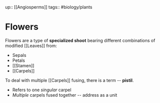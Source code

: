 up:: [[Angiosperms]]
tags:: #biology/plants  

# Flowers

Flowers are a type of **specialized shoot** bearing different combinations of modified [[Leaves]] from:
- Sepals
- Petals
- [[Stamen]]
- [[Carpels]]

To deal with multiple [[Carpels]] fusing, there is a term -- **pistil**.
- Refers to one *singular* carpel
- *Multiple* carpels fused together -- address as a unit